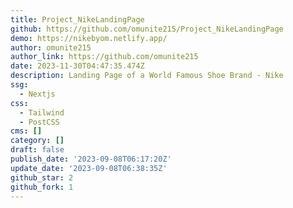 ```yaml
---
title: Project_NikeLandingPage
github: https://github.com/omunite215/Project_NikeLandingPage
demo: https://nikebyom.netlify.app/
author: omunite215
author_link: https://github.com/omunite215
date: 2023-11-30T04:47:35.474Z
description: Landing Page of a World Famous Shoe Brand - Nike
ssg:
  - Nextjs
css:
  - Tailwind
  - PostCSS
cms: []
category: []
draft: false
publish_date: '2023-09-08T06:17:20Z'
update_date: '2023-09-08T06:38:35Z'
github_star: 2
github_fork: 1
---
```

